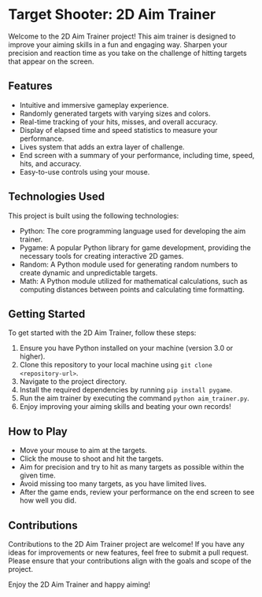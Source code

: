 # Target Shooter: 2D Aim Trainer

Welcome to the 2D Aim Trainer project! This aim trainer is designed to improve your aiming skills in a fun and engaging way. Sharpen your precision and reaction time as you take on the challenge of hitting targets that appear on the screen.

## Features

- Intuitive and immersive gameplay experience.
- Randomly generated targets with varying sizes and colors.
- Real-time tracking of your hits, misses, and overall accuracy.
- Display of elapsed time and speed statistics to measure your performance.
- Lives system that adds an extra layer of challenge.
- End screen with a summary of your performance, including time, speed, hits, and accuracy.
- Easy-to-use controls using your mouse.

## Technologies Used

This project is built using the following technologies:

- Python: The core programming language used for developing the aim trainer.
- Pygame: A popular Python library for game development, providing the necessary tools for creating interactive 2D games.
- Random: A Python module used for generating random numbers to create dynamic and unpredictable targets.
- Math: A Python module utilized for mathematical calculations, such as computing distances between points and calculating time formatting.

## Getting Started

To get started with the 2D Aim Trainer, follow these steps:

1. Ensure you have Python installed on your machine (version 3.0 or higher).
2. Clone this repository to your local machine using `git clone <repository-url>`.
3. Navigate to the project directory.
4. Install the required dependencies by running `pip install pygame`.
5. Run the aim trainer by executing the command `python aim_trainer.py`.
6. Enjoy improving your aiming skills and beating your own records!

## How to Play

- Move your mouse to aim at the targets.
- Click the mouse to shoot and hit the targets.
- Aim for precision and try to hit as many targets as possible within the given time.
- Avoid missing too many targets, as you have limited lives.
- After the game ends, review your performance on the end screen to see how well you did.

## Contributions

Contributions to the 2D Aim Trainer project are welcome! If you have any ideas for improvements or new features, feel free to submit a pull request. Please ensure that your contributions align with the goals and scope of the project.

Enjoy the 2D Aim Trainer and happy aiming!

